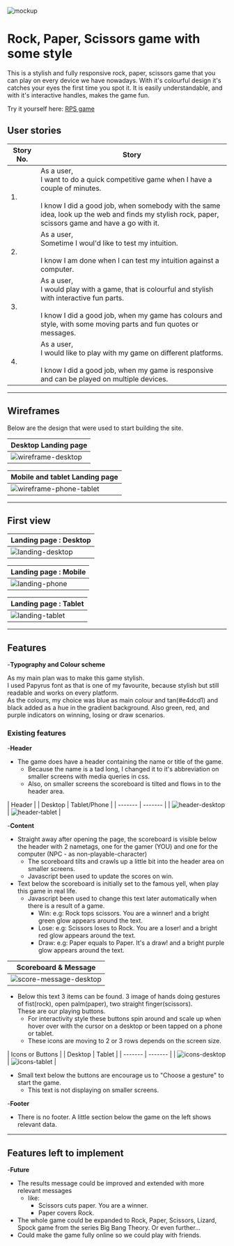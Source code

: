 ![mockup](assets/images/readme/mockup.png)

# Rock, Paper, Scissors game with some style

This is a stylish and fully responsive rock, paper, scissors game that you can play on every device we have nowadays.
With it's colourful design it's catches your eyes the first time you spot it. It is easily understandable, and with it's interactive handles, makes the game fun.

Try it yourself here: [RPS game](https://is2dann.github.io/RPS/)

## User stories
|Story No.|Story|
| ----------- | ----------- |
|1.| As a user, <br> I want to do a quick competitive game when I have a couple of minutes. <br><br> I know I did a good job, when somebody with the same idea, look up the web and finds my stylish rock, paper, scissors game and have a go with it. |
|2.| As a user, <br> Sometime I woul'd like to test my intuition. <br><br> I know I am done when I can test my intuition against a computer. |
|3.| As a user, <br> I would play with a game, that is colourful and stylish with interactive fun parts. <br><br> I know I did a good job, when my game has colours and style, with some moving parts and fun quotes or messages. |
|4.| As a user, <br> I would like to play with my game on different platforms. <br><br> I know I did a good job, when my game is responsive and can be played on multiple devices.|

***

## Wireframes
Below are the design that were used to start building the site.

| Desktop Landing page |
| ------- |
| ![wireframe-desktop](assets/images/readme/wireframe-desktop.png) |

| Mobile and tablet Landing page |
| ------- |
| ![wireframe-phone-tablet](assets/images/readme/wireframe-phone-tablet.png) |

***

## First view

| Landing page : Desktop |
| ------- |
| ![landing-desktop](assets/images/readme/landing-desktop.png) |

| Landing page : Mobile |
| ------- |
| ![landing-phone](assets/images/readme/landing-phone.png) |

| Landing page : Tablet |
| ------- |
| ![landing-tablet](assets/images/readme/landing-tablet.png) |

***

## Features

-__Typography and Colour scheme__

As my main plan was to make this game stylish. <br>
I used Papyrus font as that is one of my favourite, because stylish but still readable and works on every platform. <br>
As the colours, my choice was blue as main colour and tan(#e4dcd1) and black added as a hue in the gradient background.
Also green, red, and purple indicators on winning, losing or draw scenarios.

### Existing features

-__Header__
* The game does have a header containing the name or title of the game.
    - Because the name is a tad long, I changed it to it's abbreviation on smaller screens with media queries in css.
    - Also, on smaller screens the scoreboard is tilted and flows in to the header area.

| Header |
| Desktop | Tablet/Phone |
| ------- | ------- |
| ![header-desktop](assets/images/readme/header-desktop.png) | ![header-tablet](/assets/images/readme/header-scores-tablet.PNG) |

-__Content__
* Straight away after opening the page, the scoreboard is visible below the header with 2 nametags, one for the gamer (YOU) and one for the computer (NPC - as non-playable-character)
    - The scoreboard tilts and crawls up a little bit into the header area on smaller screens.
    - Javascript been used to update the scores on win.
* Text below the scoreboard is initially set to the famous yell, when play this game in real life.
    - Javascript been used to change this text later automatically when there is a result of a game.
        - Win: e.g: Rock tops scissors. You are a winner! and a bright green glow appears around the text.
        - Lose: e.g: Scissors loses to Rock. You are a loser! and a bright red glow appears around the text.
        - Draw: e.g: Paper equals to Paper. It's a draw! and a bright purple glow appears around the text.

| Scoreboard & Message |
| ------- |
| ![score-message-desktop](/assets/images/readme/score-message-desktop.png) |

* Below this text 3 items can be found. 3 image of hands doing gestures of fist(rock), open palm(paper), two straight finger(scissors).<br> These are our playing buttons.
    - For interactivity style these buttons spin around and scale up when hover over with the cursor on a desktop or been tapped on a phone or tablet.
    - These icons are moving to 2 or 3 rows depends on the screen size.

| Icons or Buttons |
| Desktop | Tablet |
| ------- | ------- |
| ![icons-desktop](/assets/images/readme/icons-desktop.png) | ![icons-tablet](/assets/images/readme/icons-tablet.PNG) |

* Small text below the buttons are encourage us to "Choose a gesture" to start the game.
    - This text is not displaying on smaller screens.

-__Footer__
* There is no footer. A little section below the game on the left shows relevant data.

***

## Features left to implement

-__Future__
* The results message could be improved and extended with more relevant messages 
    - like: 
        - Scissors cuts paper. You are a winner.
        - Paper covers Rock.
* The whole game could be expanded to Rock, Paper, Scissors, Lizard, Spock game from the series Big Bang Theory. Or even further...
* Could make the game fully online so we could play with friends.